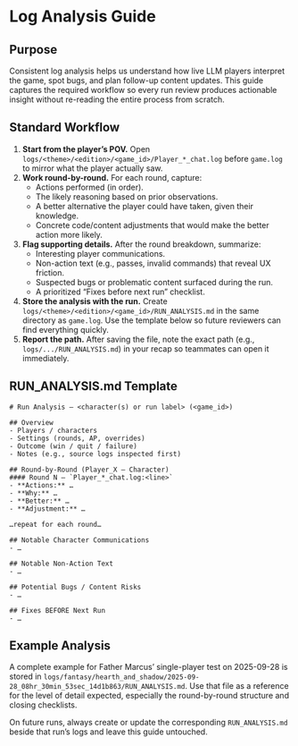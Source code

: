 # Log Analysis Guide

## Purpose
Consistent log analysis helps us understand how live LLM players interpret the game, spot bugs, and plan follow-up content updates. This guide captures the required workflow so every run review produces actionable insight without re-reading the entire process from scratch.

## Standard Workflow
1. **Start from the player’s POV.** Open `logs/<theme>/<edition>/<game_id>/Player_*_chat.log` before `game.log` to mirror what the player actually saw.
2. **Work round-by-round.** For each round, capture:
   - Actions performed (in order).
   - The likely reasoning based on prior observations.
   - A better alternative the player could have taken, given their knowledge.
   - Concrete code/content adjustments that would make the better action more likely.
3. **Flag supporting details.** After the round breakdown, summarize:
   - Interesting player communications.
   - Non-action text (e.g., passes, invalid commands) that reveal UX friction.
   - Suspected bugs or problematic content surfaced during the run.
   - A prioritized “Fixes before next run” checklist.
4. **Store the analysis with the run.** Create `logs/<theme>/<edition>/<game_id>/RUN_ANALYSIS.md` in the same directory as `game.log`. Use the template below so future reviewers can find everything quickly.
5. **Report the path.** After saving the file, note the exact path (e.g., `logs/.../RUN_ANALYSIS.md`) in your recap so teammates can open it immediately.

## RUN_ANALYSIS.md Template
```
# Run Analysis — <character(s) or run label> (<game_id>)

## Overview
- Players / characters
- Settings (rounds, AP, overrides)
- Outcome (win / quit / failure)
- Notes (e.g., source logs inspected first)

## Round-by-Round (Player_X – Character)
#### Round N — `Player_*_chat.log:<line>`
- **Actions:** …
- **Why:** …
- **Better:** …
- **Adjustment:** …

…repeat for each round…

## Notable Character Communications
- …

## Notable Non-Action Text
- …

## Potential Bugs / Content Risks
- …

## Fixes BEFORE Next Run
- …
```

## Example Analysis
A complete example for Father Marcus’ single-player test on 2025-09-28 is stored in
`logs/fantasy/hearth_and_shadow/2025-09-28_08hr_30min_53sec_14d1b863/RUN_ANALYSIS.md`.
Use that file as a reference for the level of detail expected, especially the round-by-round structure and closing checklists.

On future runs, always create or update the corresponding `RUN_ANALYSIS.md` beside that run’s logs and leave this guide untouched.
